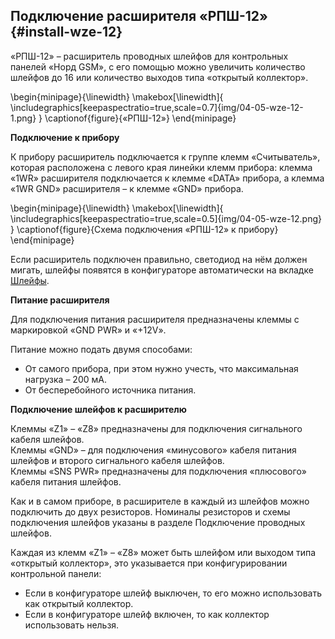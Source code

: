 ## Подключение расширителя «РПШ-12» {#install-wze-12}

«РПШ-12» – расширитель проводных шлейфов для контрольных панелей «Норд GSM», с его помощью можно увеличить количество шлейфов до 16 или количество выходов типа «открытый коллектор».


\begin{minipage}{\linewidth}
	\makebox[\linewidth]{
 		\includegraphics[keepaspectratio=true,scale=0.7]{img/04-05-wze-12-1.png}
 	}
	\captionof{figure}{«РПШ-12»}
\end{minipage}

**Подключение к прибору**

К прибору расширитель подключается к группе клемм «Считыватель», которая расположена с левого края линейки клемм прибора: клемма «1WR» расширителя подключается к клемме «DATA» прибора, а клемма «1WR GND» расширителя – к клемме «GND» прибора.

\begin{minipage}{\linewidth}
	\makebox[\linewidth]{
 		\includegraphics[keepaspectratio=true,scale=0.5]{img/04-05-wze-12.png}
 	}
	\captionof{figure}{Схема подключения «РПШ-12» к прибору}
\end{minipage}

Если расширитель подключен правильно, светодиод на нём должен мигать, шлейфы появятся в конфигураторе автоматически на вкладке [Шлейфы](#config-zones).

**Питание расширителя**

Для подключения питания расширителя предназначены клеммы с маркировкой «GND PWR» и «+12V».

Питание можно подать двумя способами:

* От самого прибора, при этом нужно учесть, что максимальная нагрузка – 200 мА.
* От бесперебойного источника питания.


**Подключение шлейфов к расширителю**

Клеммы «Z1» – «Z8» предназначены для подключения сигнального кабеля шлейфов.   
Клеммы «GND» – для подключения «минусового» кабеля питания шлейфов и второго сигнального кабеля шлейфов.   
Клеммы «SNS PWR» предназначены для подключения «плюсового» кабеля питания шлейфов.

Как и в самом приборе, в расширителе в каждый из шлейфов можно подключить до двух резисторов. Номиналы резисторов и схемы подключения шлейфов указаны в разделе Подключение проводных шлейфов.

Каждая из клемм «Z1» – «Z8» может быть шлейфом или выходом типа «открытый коллектор», это указывается при конфигурировании контрольной панели:

* Если в конфигураторе шлейф выключен, то его можно использовать как открытый коллектор.
* Если в конфигураторе шлейф включен, то как коллектор использовать нельзя.



